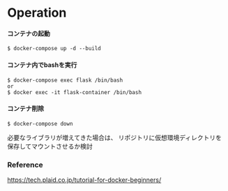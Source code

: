 # Operation
#### コンテナの起動
```
$ docker-compose up -d --build
```
#### コンテナ内でbashを実行
```
$ docker-compose exec flask /bin/bash
or
$ docker exec -it flask-container /bin/bash
```
#### コンテナ削除
```
$ docker-compose down
```

必要なライブラリが増えてきた場合は、
リポジトリに仮想環境ディレクトリを保存してマウントさせるか検討


### Reference
https://tech.plaid.co.jp/tutorial-for-docker-beginners/
